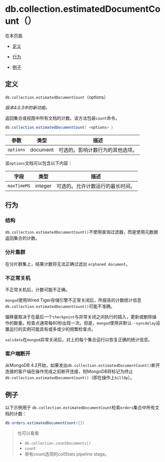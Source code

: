 # [ ](#)db.collection.estimatedDocumentCount（）

[]()

在本页面

*   [定义](#definition)

*   [行为](#behavior)

*   [例子](#examples)

## <span id="definition">定义</span>

`db.collection.estimatedDocumentCount`（options）

*版本4.0.3中的新功能。*

返回集合或视图中所有文档的计数。该方法包装`count`命令。

```powershell
db.collection.estimatedDocumentCount( <options> )
```

| 参数      | 类型     | 描述                             |
| --------- | -------- | -------------------------------- |
| `options` | document | 可选的。影响计数行为的其他选项。 |

该`options`文档可以包含以下内容：

| 字段        | 类型    | 描述                             |
| ----------- | ------- | -------------------------------- |
| `maxTimeMS` | integer | 可选的。允许计数运行的最长时间。 |

## <span id="behavior">行为</span>

### 结构

`db.collection.estimatedDocumentCount()`不使用查询过滤器，而是使用元数据返回集合的计数。

### 分片集群

在分片群集上，结果计数将无法正确过滤出 `orphaned document`。

### 不正常关机

不正常关机后，计数可能不正确。

`mongod`使用Wired Tiger存储引擎不正常关闭后，所报告的计数统计信息 `db.collection.estimatedDocumentCount()`可能不准确。

偏移量取决于在最后一个`checkpoint`与异常关闭之间执行的插入，更新或删除操作的数量。检查点通常每60秒出现一次。但是，`mongod`使用非默认`--syncdelay`设置运行的实例可能具有或多或少的频繁检查点。

`validate`在`mongod`异常关闭后，对上的每个集合运行以恢复正确的统计信息。

### 客户端断开

从MongoDB 4.2开始，如果发出`db.collection.estimatedDocumentCount()`断开连接的客户端在操作完成之前断开连接，则MongoDB将标记为终止`db.collection.estimatedDocumentCount()`（即在操作上`killOp`）。

## <span id="examples">例子</span>

以下示例用于 `db.collection.estimatedDocumentCount`检索`orders`集合中所有文档的计数：

```powershell
db.orders.estimatedDocumentCount({})
```

>也可以看看
>
>* `db.collection.countDocuments()`
>* `count`
>* 带有count选项的collStats pipeline stage。
